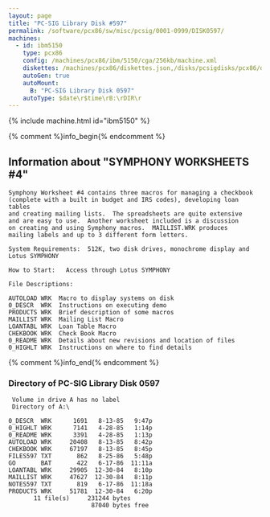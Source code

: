 ```yaml
---
layout: page
title: "PC-SIG Library Disk #597"
permalink: /software/pcx86/sw/misc/pcsig/0001-0999/DISK0597/
machines:
  - id: ibm5150
    type: pcx86
    config: /machines/pcx86/ibm/5150/cga/256kb/machine.xml
    diskettes: /machines/pcx86/diskettes.json,/disks/pcsigdisks/pcx86/diskettes.json
    autoGen: true
    autoMount:
      B: "PC-SIG Library Disk 0597"
    autoType: $date\r$time\rB:\rDIR\r
---
```


{% include machine.html id="ibm5150" %}

{% comment %}info_begin{% endcomment %}

## Information about "SYMPHONY WORKSHEETS #4"

    Symphony Worksheet #4 contains three macros for managing a checkbook
    (complete with a built in budget and IRS codes), developing loan tables
    and creating mailing lists.  The spreadsheets are quite extensive
    and are easy to use.  Another worksheet included is a discussion
    on creating and using Symphony macros.  MAILLIST.WRK produces
    mailing labels and up to 3 different form letters.
    
    System Requirements:  512K, two disk drives, monochrome display and
    Lotus SYMPHONY
    
    How to Start:   Access through Lotus SYMPHONY
    
    File Descriptions:
    
    AUTOLOAD WRK  Macro to display systems on disk
    0_DESCR  WRK  Instructions on executing demo
    PRODUCTS WRK  Brief description of some macros
    MAILLIST WRK  Mailing List Macro
    LOANTABL WRK  Loan Table Macro
    CHEKBOOK WRK  Check Book Macro
    0_README WRK  Details about new revisions and location of files
    0_HIGHLT WRK  Instructions on where to find details
{% comment %}info_end{% endcomment %}


### Directory of PC-SIG Library Disk 0597

     Volume in drive A has no label
     Directory of A:\

    0_DESCR  WRK      1691   8-13-85   9:47p
    0_HIGHLT WRK      7141   4-28-85   1:14p
    0_README WRK      3391   4-28-85   1:13p
    AUTOLOAD WRK     20408   8-13-85   8:42p
    CHEKBOOK WRK     67197   8-13-85   8:45p
    FILES597 TXT       862   8-25-86   5:48p
    GO       BAT       422   6-17-86  11:11a
    LOANTABL WRK     29905  12-30-84   8:10p
    MAILLIST WRK     47627  12-30-84   8:11p
    NOTES597 TXT       819   6-17-86  11:18a
    PRODUCTS WRK     51781  12-30-84   6:20p
           11 file(s)     231244 bytes
                           87040 bytes free
